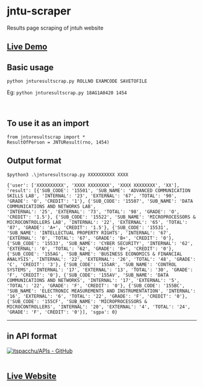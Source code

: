 # jntu-scraper
Results page scraping of jntuh website

## [Live Demo](https://enigmahubace.herokuapp.com/results)

## Basic usage
 
```python jnturesultscrap.py ROLLNO EXAMCODE SAVETOFILE``` 

Eg: ```python jnturesultscrap.py 18AG1A0420 1454``` 


<br>

## To use it as an import
```
from jnturesultscrap import *
ResultOfPerson = JNTUResult(rno, 1454)
```

## Output format
```
$python3 .\jnturesultscrap.py XXXXXXXXXX XXXX

{'user': ['XXXXXXXXXX', 'XXXX XXXXXXXX', 'XXXX XXXXXXXX', 'XX'], 'result': [{'SUB_CODE': '15501', 'SUB_NAME': 'ADVANCED COMMUNICATION SKILLS LAB', 'INTERNAL': '23', 'EXTERNAL': '67', 'TOTAL': '90', 'GRADE': 'O', 'CREDIT': '1'}, {'SUB_CODE': '15507', 'SUB_NAME': 'DATA COMMUNICATIONS AND NETWORKS LAB', 
'INTERNAL': '25', 'EXTERNAL': '73', 'TOTAL': '98', 'GRADE': 'O', 'CREDIT': '1.5'}, {'SUB_CODE': '15522', 'SUB_NAME': 'MICROPROCESSORS & MICROCONTROLLERS LAB', 'INTERNAL': '22', 'EXTERNAL': '65', 'TOTAL': '87', 'GRADE': 'A+', 'CREDIT': '1.5'}, {'SUB_CODE': '15531', 'SUB_NAME': 'INTELLECTUAL PROPERTY RIGHTS', 'INTERNAL': '67', 'EXTERNAL': '0', 'TOTAL': '67', 'GRADE': 'B+', 'CREDIT': '0'}, {'SUB_CODE': '15533', 'SUB_NAME': 'CYBER SECURITY', 'INTERNAL': '62', 'EXTERNAL': '0', 'TOTAL': '62', 'GRADE': 'B+', 'CREDIT': '0'}, {'SUB_CODE': '155AG', 'SUB_NAME': 'BUSINESS ECONOMICS & FINANCIAL ANALYSIS', 'INTERNAL': '22', 'EXTERNAL': '26', 'TOTAL': '48', 'GRADE': 'C', 'CREDIT': '3'}, {'SUB_CODE': '155AR', 'SUB_NAME': 'CONTROL SYSTEMS', 'INTERNAL': '17', 'EXTERNAL': '13', 'TOTAL': '30', 'GRADE': 'F', 'CREDIT': '0'}, {'SUB_CODE': '155AV', 'SUB_NAME': 'DATA COMMUNICATIONS AND NETWORKS', 'INTERNAL': '17', 'EXTERNAL': '5', 'TOTAL': '22', 'GRADE': 'F', 'CREDIT': '0'}, {'SUB_CODE': '155BC', 'SUB_NAME': 'ELECTRONIC MEASUREMENTS AND INSTRUMENTATION', 'INTERNAL': '16', 'EXTERNAL': '6', 'TOTAL': '22', 'GRADE': 'F', 'CREDIT': '0'}, {'SUB_CODE': '155CF', 'SUB_NAME': 'MICROPROCESSORS & MICROCONTROLLERS', 'INTERNAL': '20', 'EXTERNAL': '4', 'TOTAL': '24', 'GRADE': 'F', 'CREDIT': '0'}], 'sgpa': 0}
```

---






## in API format
[![itspacchu/APIs - GitHub](https://gh-card.dev/repos/itspacchu/APIs.svg)](https://github.com/itspacchu/APIs)
<br>
<br>
## [Live Website](http://api.itspacchu.tk/results)

